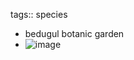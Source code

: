 tags:: species

- bedugul botanic garden
- ![image](https://ipfs.io/ipfs/QmQVCnnqemap4Xv4V2WttNne4AC1NpTYRYTXm4GSh9YhfX)